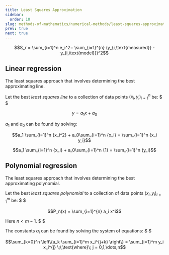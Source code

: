 ```yaml
---
title: Least Squares Approximation
sidebar:
  order: 10
slug: methods-of-mathematics/numerical-methods/least-squares-approximation
prev: true
next: true
---
```


```math
S_r = \sum_{i=1}^n e_i^2=
\sum_{i=1}^{n} (y_{i,\text{measured}} - y_{i,\text{model}})^2
```

## Linear regression

The least squares approach that involves determining the best approximating line.

Let the best _least squares line_ to a collection of data points ${(x_i,y_i)_{i=1}^n}$ be: $ $

```math
y = a_1 x + a_0
```

$a_1$ and $a_0$ can be found by solving:

```math
a_1 \sum_{i=1}^n {x_i^2} + a_0\sum_{i=1}^n {x_i} = \sum_{i=1}^n {x_i y_i}
```

```math
a_1 \sum_{i=1}^n {x_i} + a_0\sum_{i=1}^n {1} = \sum_{i=1}^n {y_i}
```

## Polynomial regression

The least squares approach that involves determining the best approximating polynomial.

Let the best _least squares polynomial_ to a collection of data points ${(x_i,y_i)_{i=1}^m}$ be: $ $

```math
P_n(x) = \sum_{i=1}^{n} a_i x^i
```

Here $n \lt m-1$. $ $

The constants $a_i$ can be found by solving the system of equations: $ $

```math
\sum_{k=0}^n \left\{a_k \sum_{i=1}^m x_i^{j+k} \right\} = \sum_{i=1}^m y_i x_i^{j}
\;\;\text{where}\; j = 0,1,\dots,n
```
